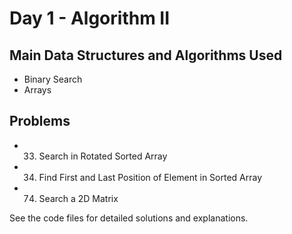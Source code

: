 # Day 1 - Algorithm II

## Main Data Structures and Algorithms Used
- Binary Search
- Arrays

## Problems
- 33. Search in Rotated Sorted Array
- 34. Find First and Last Position of Element in Sorted Array
- 74. Search a 2D Matrix

See the code files for detailed solutions and explanations.
